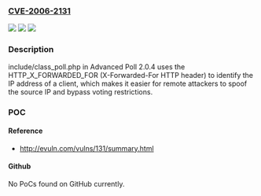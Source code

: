 ### [CVE-2006-2131](https://cve.mitre.org/cgi-bin/cvename.cgi?name=CVE-2006-2131)
![](https://img.shields.io/static/v1?label=Product&message=n%2Fa&color=blue)
![](https://img.shields.io/static/v1?label=Version&message=n%2Fa&color=blue)
![](https://img.shields.io/static/v1?label=Vulnerability&message=n%2Fa&color=brighgreen)

### Description

include/class_poll.php in Advanced Poll 2.0.4 uses the HTTP_X_FORWARDED_FOR (X-Forwarded-For HTTP header) to identify the IP address of a client, which makes it easier for remote attackers to spoof the source IP and bypass voting restrictions.

### POC

#### Reference
- http://evuln.com/vulns/131/summary.html

#### Github
No PoCs found on GitHub currently.

